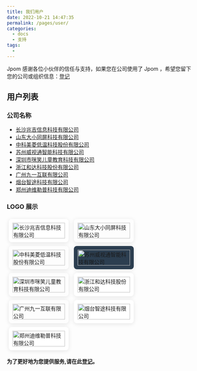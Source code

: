 ```yaml
---
title: 我们用户
date: 2022-10-21 14:47:35
permalink: /pages/user/
categories: 
  - docs
  - 支持
tags: 
  - 
---
```


<style>
  .link {
    width: 10em;
    flex:1;
    text-align: left;
    padding: 10px;
    border: 1px solid var(--borderColor);
    box-shadow: 0 2px 12px 0 rgb(0 0 0 / 10%);
    border-radius: 8px;
    margin: 5px;
    display: inline-block;
  }
  .link img {
    height: 3em;
    width: 100%;
    object-fit: contain;
  }
</style>

Jpom 感谢各位小伙伴的信任与支持，如果您在公司使用了 Jpom ，希望您留下您的公司或组织信息：[登记](https://gitee.com/dromara/Jpom/issues/I5JOPA)

## 用户列表

### 公司名称

- [长沙兆吉信息科技有限公司](http://www.gigainfo.com.cn/)
- [山东大小同屏科技有限公司](https://www.daxiaotongping.com)
- [中科美菱低温科技股份有限公司](http://www.zkmeiling.com)
- [苏州威视通智能科技有限公司](http://preview.vsdeep.com/)
- [深圳市咪笑儿童教育科技有限公司](https://www.mixiaoedu.com)
- [浙江和达科技股份有限公司](https://www.hddznet.com)
- [广州九一互联有限公司](https://www.91funclass.com)
- [烟台智途科技有限公司](http://ytzhitu.cn/)
- [郑州迪维勒普科技有限公司](http://www.zzdvlp.com/)

### LOGO 展示

<div class="">
    <span class="link" style="background-color: #fff;">
        <a href="http://www.gigainfo.com.cn/" target="_blank">
            <img :src="$withBase('/images/our-users/gigainfo.png')" class="no-zoom hover-alt" alt="长沙兆吉信息科技有限公司">
        </a>
    </span>
	<span class="link">
		<a href="https://www.daxiaotongping.com" target="_blank">
			<img :src="$withBase('/images/our-users/daxiaotongping.png')" class="no-zoom hover-alt" alt="山东大小同屏科技有限公司">
		</a>
	</span>
	<span class="link">
		<a href="http://www.zkmeiling.com" target="_blank">
			<img :src="$withBase('/images/our-users/zkmeiling.png')" class="no-zoom hover-alt" alt="中科美菱低温科技股份有限公司">
		</a>
	</span>
	<span class="link" style="background-color: #2c3e50;">
		<a href="http://preview.vsdeep.com/" target="_blank">
			<img :src="$withBase('/images/our-users/vsdeep.png')" class="no-zoom hover-alt" alt="苏州威视通智能科技有限公司">
		</a>
	</span>
	<span class="link">
		<a href="https://www.mixiaoedu.com" target="_blank">
			<img :src="$withBase('/images/our-users/mixiaoedu.png')" class="no-zoom hover-alt" alt="深圳市咪笑儿童教育科技有限公司">
		</a>
	</span>
	<span class="link" style="background-color: #fff;">
		<a href="https://www.hddznet.com" target="_blank">
			<img :src="$withBase('/images/our-users/hddznet.png')" class="no-zoom hover-alt" alt="浙江和达科技股份有限公司">
		</a>
	</span>
	<span class="link">
		<a href="https://www.91funclass.com" target="_blank">
			<img :src="$withBase('/images/our-users/91funclass.png')" class="no-zoom hover-alt" alt="广州九一互联有限公司">
		</a>
	</span>
	<span class="link" style="background-color: #fff;">
		<a href="http://ytzhitu.cn/" target="_blank">
			<img :src="$withBase('/images/our-users/ytzhitu.png')" class="no-zoom hover-alt" alt="烟台智途科技有限公司">
		</a>
	</span>
<span class="link" style="background-color: #fff;">
		<a href="http://www.zzdvlp.com/" target="_blank">
			<img :src="$withBase('/images/our-users/zzdvlp.png')" class="no-zoom hover-alt" alt="郑州迪维勒普科技有限公司">
		</a>
	</span>
</div>


**为了更好地为您提供服务,请在此[登记](https://gitee.com/dromara/Jpom/issues/I5JOPA)。**


